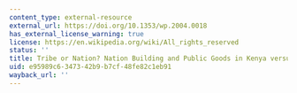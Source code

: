 ```yaml
---
content_type: external-resource
external_url: https://doi.org/10.1353/wp.2004.0018
has_external_license_warning: true
license: https://en.wikipedia.org/wiki/All_rights_reserved
status: ''
title: Tribe or Nation? Nation Building and Public Goods in Kenya versus Tanzania
uid: e95989c6-3473-42b9-b7cf-48fe82c1eb91
wayback_url: ''
---
```

